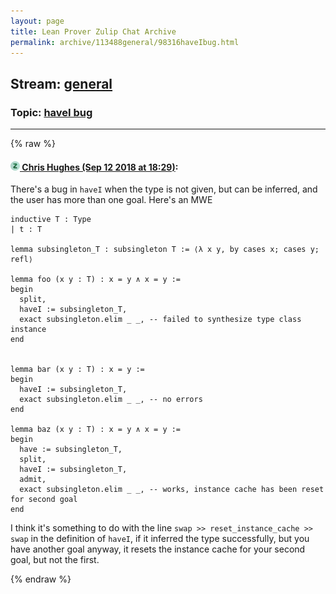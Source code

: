 ```yaml
---
layout: page
title: Lean Prover Zulip Chat Archive 
permalink: archive/113488general/98316haveIbug.html
---
```


## Stream: [general](index.html)
### Topic: [haveI bug](98316haveIbug.html)

---


{% raw %}
#### [![Click to go to Zulip](../../assets/img/zulip2.png) Chris Hughes (Sep 12 2018 at 18:29)](https://leanprover.zulipchat.com/#narrow/stream/113488-general/topic/haveI%20bug/near/133810460):
There's a bug in `haveI` when the type is not given, but can be inferred, and the user has more than one goal.
Here's an MWE
```lean
inductive T : Type
| t : T

lemma subsingleton_T : subsingleton T := ⟨λ x y, by cases x; cases y; refl⟩

lemma foo (x y : T) : x = y ∧ x = y :=
begin
  split,
  haveI := subsingleton_T,
  exact subsingleton.elim _ _, -- failed to synthesize type class instance
end


lemma bar (x y : T) : x = y :=
begin
  haveI := subsingleton_T,
  exact subsingleton.elim _ _, -- no errors
end

lemma baz (x y : T) : x = y ∧ x = y :=
begin
  have := subsingleton_T,
  split,
  haveI := subsingleton_T,
  admit,
  exact subsingleton.elim _ _, -- works, instance cache has been reset for second goal
end
```
I think it's something to do with the line `swap >> reset_instance_cache >> swap` in the definition of `haveI`, if it inferred the type successfully, but you have another goal anyway, it resets the instance cache for your second goal, but not the first.


{% endraw %}
